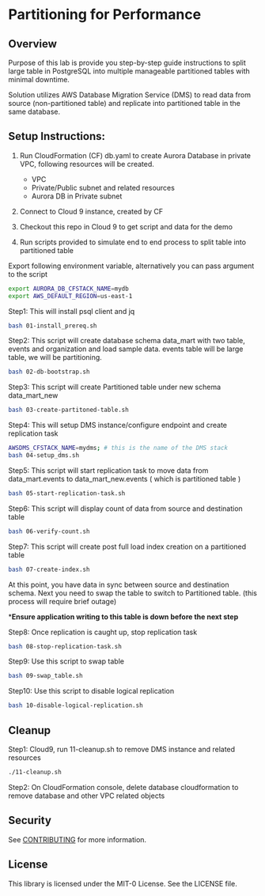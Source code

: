 # Partitioning for Performance


## Overview
Purpose of this lab is provide you step-by-step guide instructions to split large table in PostgreSQL into multiple manageable partitioned tables with minimal downtime.

Solution utilizes AWS Database Migration Service (DMS) to read data from source (non-partitioned table) and replicate into partitioned table in the same database.


## Setup Instructions:

 1. Run CloudFormation (CF) db.yaml to create Aurora Database in private VPC,
    following resources will be created.
	
	- VPC 
	- Private/Public subnet and related resources 
	- Aurora DB in Private subnet
2. Connect to Cloud 9 instance, created by CF
3. Checkout this repo in Cloud 9 to get script and data for the demo
4. Run scripts provided to simulate end to end process to split table into partitioned table

	
Export following environment variable, alternatively you can pass argument to the script

```sh
export AURORA_DB_CFSTACK_NAME=mydb
export AWS_DEFAULT_REGION=us-east-1
```


Step1:    This will install psql client and jq
```sh
bash 01-install_prereq.sh 
```
Step2:   This script will create database schema data_mart with two table, events and organization and load sample data. events table will be large table, we will be partitioning.
```sh
bash 02-db-bootstrap.sh 
```
Step3:  This script will create Partitioned table under new schema data_mart_new
```sh
bash 03-create-partitoned-table.sh
``` 

Step4: This will setup DMS instance/configure endpoint and create replication task
```sh
AWSDMS_CFSTACK_NAME=mydms; # this is the name of the DMS stack
bash 04-setup_dms.sh
```
Step5: This script will start replication task to move data from data_mart.events to data_mart_new.events ( which is partitioned table )
```sh
bash 05-start-replication-task.sh
```
Step6: This script will display count of data from source and destination table
```sh
bash 06-verify-count.sh 
```
Step7: This script will create post full load index creation on a partitioned table
```sh
bash 07-create-index.sh
```
At this point, you have data in sync between source and destination schema. Next you need to swap the table to switch to Partitioned table. (this process will require brief outage)

***Ensure application writing to this table is down before the next step**

Step8: Once replication is caught up, stop replication task
```sh
bash 08-stop-replication-task.sh
```
Step9: Use this script to swap table
```sh
bash 09-swap_table.sh 
```
Step10:  Use this script to disable logical replication
```sh
bash 10-disable-logical-replication.sh
```
## Cleanup
Step1:  Cloud9, run 11-cleanup.sh to remove DMS instance and related resources
```sh
./11-cleanup.sh
```
Step2:  On CloudFormation console, delete database cloudformation to remove database and other VPC related objects

## Security

See [CONTRIBUTING](CONTRIBUTING.md#security-issue-notifications) for more information.

## License

This library is licensed under the MIT-0 License. See the LICENSE file.


